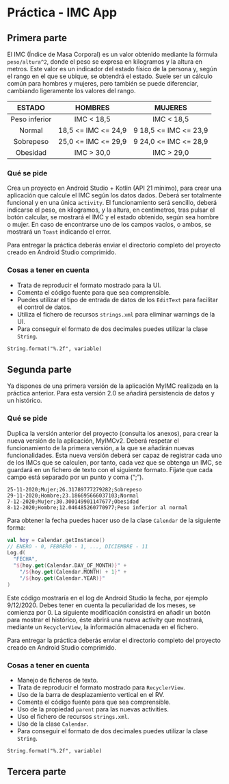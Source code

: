 # Práctica - IMC App

## Primera parte

El IMC (Índice de Masa Corporal) es un valor obtenido mediante la fórmula ``` peso/altura^2 ```, donde
el peso se expresa en kilogramos y la altura en metros. Este valor es un indicador del estado físico
de la persona y, según el rango en el que se ubique, se obtendrá el estado.
Suele ser un cálculo común para hombres y mujeres, pero también se puede diferenciar, cambiando
ligeramente los valores del rango.

|   **ESTADO**  |     **HOMBRES**     |      **MUJERES**      |
|:-------------:|:-------------------:|:---------------------:|
| Peso inferior |      IMC < 18,5     |       IMC < 18,5      |
|     Normal    | 18,5 <= IMC <= 24,9 | 9 18,5 <= IMC <= 23,9 |
|   Sobrepeso   | 25,0 <= IMC <= 29,9 | 9 24,0 <= IMC <= 28,9 |
|    Obesidad   |      IMC > 30,0     |       IMC > 29,0      |

### Qué se pide

Crea un proyecto en Android Studio + Kotlin (API 21 mínimo), para crear una aplicación que
calcule el IMC según los datos dados. Deberá ser totalmente funcional y en una única ```activity```.
El funcionamiento será sencillo, deberá indicarse el peso, en kilogramos, y la altura, en centímetros,
tras pulsar el botón calcular, se mostrará el IMC y el estado obtenido, según sea hombre o mujer. En
caso de encontrarse uno de los campos vacíos, o ambos, se mostrará un ```Toast``` indicando el error.

Para entregar la práctica deberás enviar el directorio completo del proyecto creado en Android
Studio comprimido.

### Cosas a tener en cuenta

- Trata de reproducir el formato mostrado para la UI.
- Comenta el código fuente para que sea comprensible.
- Puedes utilizar el tipo de entrada de datos de los ```EditText``` para facilitar el control de datos.
- Utiliza el fichero de recursos ```strings.xml``` para eliminar warnings de la UI.
- Para conseguir el formato de dos decimales puedes utilizar la clase ```String```.
```
String.format("%.2f", variable)
```

## Segunda parte

Ya dispones de una primera versión de la aplicación MyIMC realizada en la
práctica anterior. Para esta versión 2.0 se añadirá persistencia de datos y un
histórico.

### Qué se pide

Duplica la versión anterior del proyecto (consulta los anexos), para crear la nueva
versión de la aplicación, MyIMCv2. Deberá respetar el funcionamiento de la
primera versión, a la que se añadirán nuevas funcionalidades.
Esta nueva versión deberá ser capaz de registrar cada uno de los IMCs que se
calculen, por tanto, cada vez que se obtenga un IMC, se guardará en un fichero de
texto con el siguiente formato. Fíjate que cada campo está separado por un punto
y coma (“;”).

```
25-11-2020;Mujer;26.31789777279282;Sobrepeso
29-11-2020;Hombre;23.186695666037103;Normal
7-12-2020;Mujer;30.300149901147677;Obesidad
8-12-2020;Hombre;12.046485260770977;Peso inferior al normal
```

Para obtener la fecha puedes hacer uso de la clase ```Calendar``` de la siguiente forma:

```Kotlin
val hoy = Calendar.getInstance()
// ENERO - 0, FEBRERO - 1, ..., DICIEMBRE - 11
Log.d(
  "FECHA",
  "${hoy.get(Calendar.DAY_OF_MONTH)}" +
    "/${hoy.get(Calendar.MONTH) + 1}" +
    "/${hoy.get(Calendar.YEAR)}"
)
```

Este código mostraría en el log de Android Studio la fecha, por ejemplo 9/12/2020. Debes tener en
cuenta la peculiaridad de los meses, se comienza por 0.
La siguiente modificación consistirá en añadir un botón para mostrar el histórico, éste abrirá una
nueva activity que mostrará, mediante un ```RecyclerView```, la información almacenada en el fichero.

Para entregar la práctica deberás enviar el directorio completo del proyecto creado en Android
Studio comprimido.

### Cosas a tener en cuenta

-  Manejo de ficheros de texto.
- Trata de reproducir el formato mostrado para ```RecyclerView```.
- Uso de la barra de desplazamiento vertical en el RV.
- Comenta el código fuente para que sea comprensible.
- Uso de la propiedad ```parent``` para las nuevas activities.
- Uso el fichero de recursos ```strings.xml```.
- Uso de la clase ```Calendar```.
- Para conseguir el formato de dos decimales puedes utilizar la clase ```String```.
```
String.format("%.2f", variable)
```

## Tercera parte

